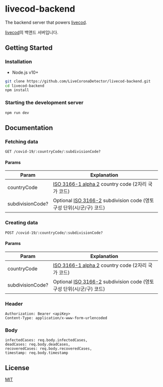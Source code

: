 # livecod-backend
The backend server that powers [livecod](https://livecorona.co.kr).

[livecod](https://livecorona.co.kr)의 백앤드 서버입니다.

## Getting Started
### Installation
* Node.js v10+

```sh
git clone https://github.com/LiveCoronaDetector/livecod-backend.git
cd livecod-backend
npm install
```

### Starting the development server
```sh
npm run dev
```

## Documentation
### Fetching data
`GET /covid-19/:countryCode/:subdivisionCode?`

#### Params
| Param | Explanation |
|---|---|
| countryCode | [ISO 3166-1 alpha 2](https://en.wikipedia.org/wiki/ISO_3166-1_alpha-2) country code (2자리 국가 코드) |
| subdivisionCode? | Optional [ISO 3166-2](https://en.wikipedia.org/wiki/ISO_3166-2) subdivision code (영토 구성 단위(시/군/구) 코드) |

### Creating data
`POST /covid-19/:countryCode/:subdivisionCode?`

#### Params
| Param | Explanation |
|---|---|
| countryCode | [ISO 3166-1 alpha 2](https://en.wikipedia.org/wiki/ISO_3166-1_alpha-2) country code (2자리 국가 코드) |
| subdivisionCode? | Optional [ISO 3166-2](https://en.wikipedia.org/wiki/ISO_3166-2) subdivision code (영토 구성 단위(시/군/구) 코드) |

### Header
```
Authorization: Bearer <apiKey>
Content-Type: application/x-www-form-urlencoded
```

### Body
```
infectedCases: req.body.infectedCases,
deadCases: req.body.deadCases,
recoveredCases: req.body.recoveredCases,
timestamp: req.body.timestamp
```

## License
[MIT](LICENSE.md)

